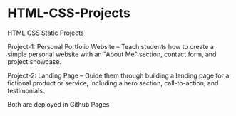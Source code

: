 # HTML-CSS-Projects
HTML CSS Static Projects


Project-1: Personal Portfolio Website – Teach students how to create a simple personal website with an "About Me" section, contact form, and project showcase.

Project-2: Landing Page – Guide them through building a landing page for a fictional product or service, including a hero section, call-to-action, and testimonials.


Both are deployed in Github Pages
